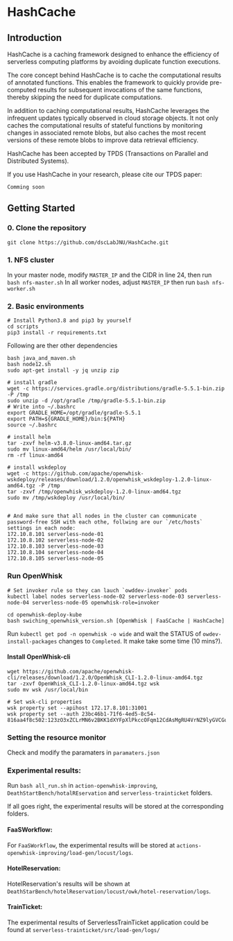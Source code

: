 # HashCache

## Introduction

HashCache is a caching framework designed to enhance the efficiency of serverless computing platforms by avoiding duplicate function executions.

The core concept behind HashCache is to cache the computational results of annotated functions. This enables the framework to quickly provide pre-computed results for subsequent invocations of the same functions, thereby skipping the need for duplicate computations.

In addition to caching computational results, HashCache leverages the infrequent updates typically observed in cloud storage objects. It not only caches the computational results of stateful functions by monitoring changes in associated remote blobs, but also caches the most recent versions of these remote blobs to improve data retrieval efficiency.



HashCache has been accepted by TPDS (Transactions on Parallel and Distributed Systems).

If you use HashCache in your research, please cite our TPDS paper:

```
Comming soon
```



## Getting Started

### 0. Clone the repository

```
git clone https://github.com/dscLabJNU/HashCache.git
```

### 1. NFS cluster

In your master node, modify `MASTER_IP` and the CIDR in line 24, then run `bash nfs-master.sh`
In all worker nodes, adjust `MASTER_IP` then run `bash nfs-worker.sh`

### 2. Basic environments

```shell
# Install Python3.8 and pip3 by yourself
cd scripts
pip3 install -r requirements.txt
```

Following are ther other dependencies

```shell
bash java_and_maven.sh
bash node12.sh
sudo apt-get install -y jq unzip zip

# install gradle
wget -c https://services.gradle.org/distributions/gradle-5.5.1-bin.zip -P /tmp
sudo unzip -d /opt/gradle /tmp/gradle-5.5.1-bin.zip
# Write into ~/.bashrc
export GRADLE_HOME=/opt/gradle/gradle-5.5.1
export PATH=${GRADLE_HOME}/bin:${PATH}
source ~/.bashrc 

# install helm
tar -zxvf helm-v3.8.0-linux-amd64.tar.gz
sudo mv linux-amd64/helm /usr/local/bin/
rm -rf linux-amd64

# install wskdeploy
wget -c https://github.com/apache/openwhisk-wskdeploy/releases/download/1.2.0/openwhisk_wskdeploy-1.2.0-linux-amd64.tgz -P /tmp
tar -zxvf /tmp/openwhisk_wskdeploy-1.2.0-linux-amd64.tgz
sudo mv /tmp/wskdeploy /usr/local/bin/


# And make sure that all nodes in the cluster can communicate password-free SSH with each othe, follwing are our `/etc/hosts` settings in each node:
172.10.8.101 serverless-node-01
172.10.8.102 serverless-node-02
172.10.8.103 serverless-node-03
172.10.8.104 serverless-node-04
172.10.8.105 serverless-node-05
```

### Run OpenWhisk

```shell
# Set invoker rule so they can lauch `owddev-invoker` pods
kubectl label nodes serverless-node-02 serverless-node-03 serverless-node-04 serverless-node-05 openwhisk-role=invoker

cd openwhisk-deploy-kube
bash swiching_openwhisk_version.sh [OpenWhisk | FaaSCache | HashCache]
```

Run `kubectl get pod -n openwhisk -o wide` and wait the STATUS of `owdev-install-packages` changes to `Completed`.
It make take some time (10 mins?).

#### Install OpenWhisk-cli

```shell
wget https://github.com/apache/openwhisk-cli/releases/download/1.2.0/OpenWhisk_CLI-1.2.0-linux-amd64.tgz
tar -zxvf OpenWhisk_CLI-1.2.0-linux-amd64.tgz wsk
sudo mv wsk /usr/local/bin

# Set wsk-cli properties
wsk property set --apihost 172.17.8.101:31001
wsk property set --auth 23bc46b1-71f6-4ed5-8c54-816aa4f8c502:123zO3xZCLrMN6v2BKK1dXYFpXlPkccOFqm12CdAsMgRU4VrNZ9lyGVCGuMDGIwP
```

### Setting the resource monitor

Check and modify the paramaters in `paramaters.json`


### Experimental results:

Run `bash all_run.sh` in `action-openwhisk-improving`, `DeathStartBench/hotalREservation` and `serverless-trainticket` folders.

If all goes right, the experimental results will be stored at the corresponding folders.



#### FaaSWorkflow:

For `FaaSWorkflow`, the experimental results will be stored at `actions-openwhisk-improving/load-gen/locust/logs`.

#### HotelReservation:

HotelReservation's results will be shown at `DeathStarBench/hotelReservation/locust/owk/hotel-reservation/logs`.

#### TrainTicket:

The experimental results of ServerlessTrainTicket application could be found at `serverless-trainticket/src/load-gen/logs/`